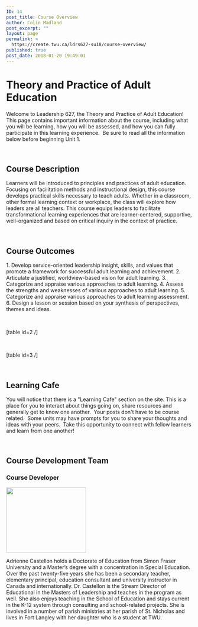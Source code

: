 ```yaml
---
ID: 14
post_title: Course Overview
author: Colin Madland
post_excerpt: ""
layout: page
permalink: >
  https://create.twu.ca/ldrs627-su18/course-overview/
published: true
post_date: 2018-01-20 19:49:01
---
```

<h1>Theory and Practice of Adult Education</h1>
Welcome to Leadership 627, the Theory and Practice of Adult Education!  This page contains important information about the course, including what you will be learning, how you will be assessed, and how you can fully participate in this learning experience.  Be sure to read all the information below before beginning Unit 1.

&nbsp;
<h2>Course Description</h2>
Learners will be introduced to principles and practices of adult education. Focusing on facilitation methods and instructional design, this course develops practical skills necessary to teach adults. Whether in a classroom, other formal learning context or workplace, the class will explore how leaders are all teachers. This course equips leaders to facilitate transformational learning experiences that are learner-centered, supportive, well-organized and based on critical inquiry in the context of practice.

&nbsp;
<h2>Course Outcomes</h2>
1. Develop service-oriented leadership insight, skills, and values that promote a framework for successful adult learning and achievement.
2. Articulate a justified, worldview-based vision for adult learning.
3. Categorize and appraise various approaches to adult learning.
4. Assess the strengths and weaknesses of various approaches to adult learning.
5. Categorize and appraise various approaches to adult learning assessment.
6. Design a lesson or session based on your synthesis of perspectives, themes and ideas.

&nbsp;

[table id=2 /]

&nbsp;

[table id=3 /]

&nbsp;
<h2>Learning Cafe</h2>
You will notice that there is a "Learning Cafe" section on the site. This is a place for you to interact about things going on, share resources and generally get to know one another.  Your posts don't have to be course related.  Some units may have prompts for you to share your thoughts and ideas with your peers.  Take this opportunity to connect with fellow learners and learn from one another!

&nbsp;
<h2>Course Development Team</h2>
<h3>Course Developer</h3>
<img class="alignleft wp-image-606" src="http://create.twu.ca/ldrs627-su18/files/2018/04/Adrienne-Castellon-headshot-2017-Copy-resized-headshot-300x244.jpg" alt="" width="216" height="176" />

Adrienne Castellon holds a Doctorate of Education from Simon Fraser University and a Master’s degree with a concentration in Special Education. Over the past twenty-five years she has been a secondary teacher, elementary principal, education consultant and university instructor in Canada and internationally. Dr. Castellon is the Stream Director of Educational in the Masters of Leadership and teaches in the program as well. She also enjoys teaching in the School of Education and stays current in the K-12 system through consulting and school-related projects. She is involved in a number of parish ministries at her parish of St. Nicholas and lives in Fort Langley with her daughter who is a student at TWU.
